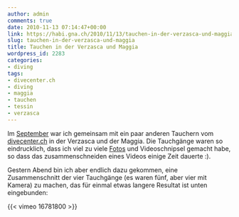 ```yaml
---
author: admin
comments: true
date: 2010-11-13 07:14:47+00:00
link: https://habi.gna.ch/2010/11/13/tauchen-in-der-verzasca-und-maggia/
slug: tauchen-in-der-verzasca-und-maggia
title: Tauchen in der Verzasca und Maggia
wordpress_id: 2283
categories:
- diving
tags:
- divecenter.ch
- diving
- maggia
- tauchen
- tessin
- verzasca
---
```


Im [September](https://habi.gna.ch/2010/09/13/verzasca-posse/) war ich gemeinsam mit ein paar anderen Tauchern vom [divecenter.ch](http://www.dck.ch) in der Verzasca und der Maggia.
Die Tauchgänge waren so eindrucklich, dass ich viel zu viele [Fotos](http://www.flickr.com/photos/habi/sets/72157625424985236/) und Videoschnipsel gemacht habe, so dass das zusammenschneiden eines Videos einige Zeit dauerte :).

Gestern Abend bin ich aber endlich dazu gekommen, eine Zusammenschnitt der vier Tauchgänge (es waren fünf, aber vier mit Kamera) zu machen, das für einmal etwas langere Resultat ist unten eingebunden:

{{< vimeo 16781800 >}}
